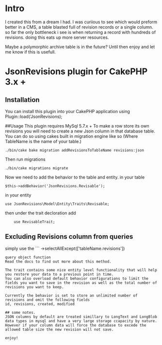 # Intro
I created this from a dream I had. I was curiious to see which would preform better in a CMS, a table blasted full of revision records or a single column.
so far the only bottleneck i see is when returning a record with hundreds of revisions. 
doing this eats up more server resources. 

Maybe a polymorphic archive table is in the future?
Until then enjoy and let me know if this is usefull.

# JsonRevisions plugin for CakePHP 3.x +

## Installation
You can install this plugin into your CakePHP application using Plugin::load('JsonRevisions);

##Usage
This plugin requires MySql 5.7.x +
To make a row store its own revisions you will need to create a new Json column in that database table.
You can do so using cakes built in migration engine like so
(Where TableName is the name of your table.)
```
./bin/cake bake migration addRevisionsToTableName revisions:json
```
Then run migrations
```
./bin/cake migrations migrate
```
Now we need to add the behavior to the table and entity.
in your table
```
$this->addBehavior('JsonRevisions.Revisable');
```

in your entity
```
use JsonRevisions\Model\Entity\Traits\Revisable;
```
then under the trait decloration add
```
    use RevisableTrait;
```

## Excluding Revisions column from queries
simply use the ``` 
->selectAllExcept(['tableName.revisions'])
```
query object function
Read the docs to find out more about this method.

The trait contains some nice entity level functionality that will help you restore your data to a previous point in time.
You can also overload default behavior configurations to limit the fields you want to save in the revision as well as the total number of revisions you want to keep.

Currently the behavior is set to store an unlimited number of revisions and omit the following fields
id, revisions, created, modified

## some notes.
JSON columns by default are treated simillary to LongText and LongBlob data types in mysql and have a very large storage ccapacity by nature. However if your column data will force the database to excede the allowed table size the new revision will not save.

enjoy!